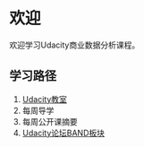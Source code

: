 # 欢迎
欢迎学习Udacity商业数据分析课程。

## 学习路径
1. [Udacity教室](https://cn.udacity.com)
2. 每周导学
3. 每周公开课摘要
4. [Udacity论坛BAND板块](https://discussions.youdaxue.com/)
